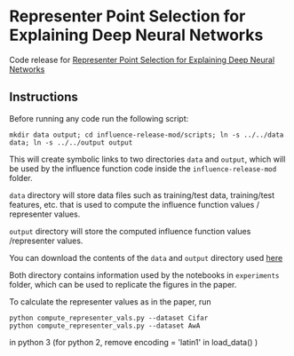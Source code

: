 # Representer Point Selection for Explaining Deep Neural Networks

Code release for [Representer Point Selection for Explaining Deep Neural Networks](https://arxiv.org/abs/1811.09720)


## Instructions

Before running any code run the following script:

```
mkdir data output; cd influence-release-mod/scripts; ln -s ../../data data; ln -s ../../output output
```

This will create symbolic links to two directories `data` and `output`, which will be used by the influence function code inside the `influence-release-mod` folder.

`data` directory will store data files such as training/test data, training/test features, etc. that is used to compute the influence function values / representer values.

`output` directory will store the computed influence function values /representer values.

You can download the contents of the `data` and `output` directory used [here](https://drive.google.com/drive/folders/1sB8MjeFmh_8-1mpkaBJdO89h6e1ELLnu?usp=sharing)

Both directory contains information used by the notebooks in `experiments` folder, which can be used to replicate the figures in the paper.


To calculate the representer values as in the paper, run
```
python compute_representer_vals.py --dataset Cifar
python compute_representer_vals.py --dataset AwA

```
in python 3 (for python 2, remove  encoding = 'latin1' in load_data() )
